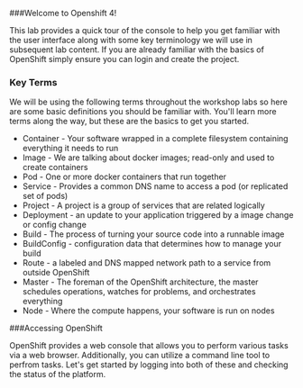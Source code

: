 ###Welcome to Openshift 4!

This lab provides a quick tour of the console to help you get familiar with the user interface along with some key terminology we will use in subsequent lab content. If you are already familiar with the basics of OpenShift simply ensure you can login and create the project.

### Key Terms

We will be using the following terms throughout the workshop labs so here are some basic definitions you should be familiar with. You'll learn more terms along the way, but these are the basics to get you started.

+ Container - Your software wrapped in a complete filesystem containing everything it needs to run
+ Image - We are talking about docker images; read-only and used to create containers
+ Pod - One or more docker containers that run together
+ Service - Provides a common DNS name to access a pod (or replicated set of pods)
+ Project - A project is a group of services that are related logically
+ Deployment - an update to your application triggered by a image change or config change
+ Build - The process of turning your source code into a runnable image
+ BuildConfig - configuration data that determines how to manage your build
+ Route - a labeled and DNS mapped network path to a service from outside OpenShift
+ Master - The foreman of the OpenShift architecture, the master schedules operations, watches for problems, and orchestrates everything
+ Node - Where the compute happens, your software is run on nodes

###Accessing OpenShift

OpenShift provides a web console that allows you to perform various tasks via a web browser. Additionally, you can utilize a command line tool to perfrom tasks. Let's get started by logging into both of these and checking the status of the platform.

##